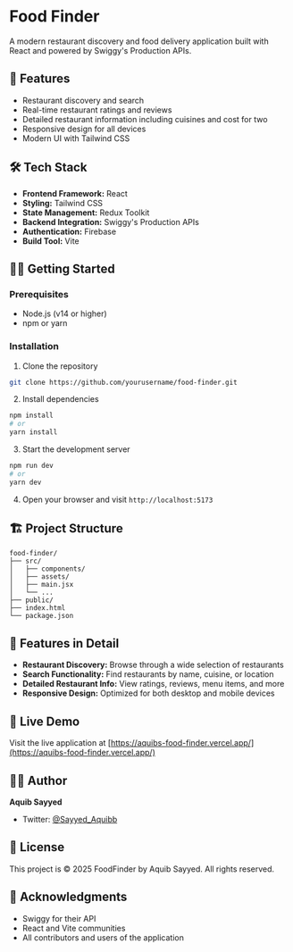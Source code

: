 # Food Finder

A modern restaurant discovery and food delivery application built with React and powered by Swiggy's Production APIs.

## 🚀 Features

- Restaurant discovery and search
- Real-time restaurant ratings and reviews
- Detailed restaurant information including cuisines and cost for two
- Responsive design for all devices
- Modern UI with Tailwind CSS

## 🛠️ Tech Stack

- **Frontend Framework:** React
- **Styling:** Tailwind CSS
- **State Management:** Redux Toolkit
- **Backend Integration:** Swiggy's Production APIs
- **Authentication:** Firebase
- **Build Tool:** Vite

## 🏃‍♂️ Getting Started

### Prerequisites

- Node.js (v14 or higher)
- npm or yarn

### Installation

1. Clone the repository
```bash
git clone https://github.com/yourusername/food-finder.git
```

2. Install dependencies
```bash
npm install
# or
yarn install
```

3. Start the development server
```bash
npm run dev
# or
yarn dev
```

4. Open your browser and visit `http://localhost:5173`

## 🏗️ Project Structure

```
food-finder/
├── src/
│   ├── components/
│   ├── assets/
│   ├── main.jsx
│   └── ...
├── public/
├── index.html
└── package.json
```

## 🌟 Features in Detail

- **Restaurant Discovery:** Browse through a wide selection of restaurants
- **Search Functionality:** Find restaurants by name, cuisine, or location
- **Detailed Restaurant Info:** View ratings, reviews, menu items, and more
- **Responsive Design:** Optimized for both desktop and mobile devices

## 🔗 Live Demo

Visit the live application at [https://aquibs-food-finder.vercel.app/](https://aquibs-food-finder.vercel.app/)

## 👨‍💻 Author

**Aquib Sayyed**
- Twitter: [@Sayyed_Aquibb](https://twitter.com/Sayyed_Aquibb)

## 📄 License

This project is © 2025 FoodFinder by Aquib Sayyed. All rights reserved.

## 🙏 Acknowledgments

- Swiggy for their API
- React and Vite communities
- All contributors and users of the application
